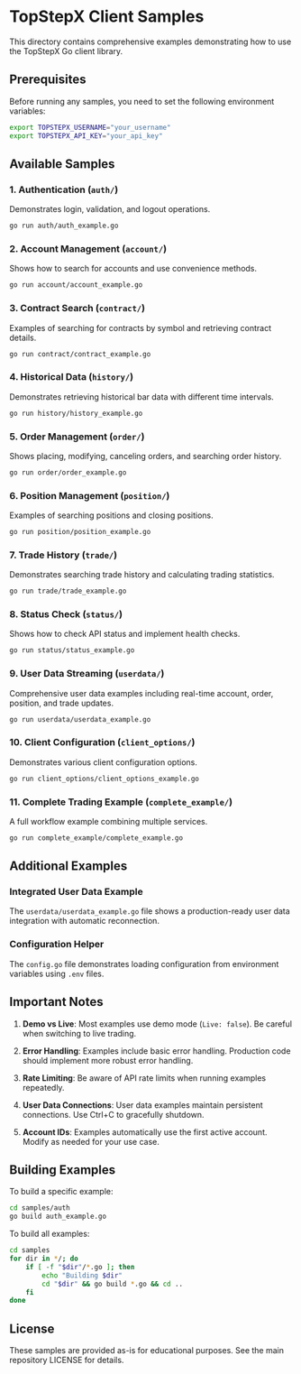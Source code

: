 # TopStepX Client Samples

This directory contains comprehensive examples demonstrating how to use the TopStepX Go client library.

## Prerequisites

Before running any samples, you need to set the following environment variables:
```bash
export TOPSTEPX_USERNAME="your_username"
export TOPSTEPX_API_KEY="your_api_key"
```

## Available Samples

### 1. Authentication (`auth/`)
Demonstrates login, validation, and logout operations.
```bash
go run auth/auth_example.go
```

### 2. Account Management (`account/`)
Shows how to search for accounts and use convenience methods.
```bash
go run account/account_example.go
```

### 3. Contract Search (`contract/`)
Examples of searching for contracts by symbol and retrieving contract details.
```bash
go run contract/contract_example.go
```

### 4. Historical Data (`history/`)
Demonstrates retrieving historical bar data with different time intervals.
```bash
go run history/history_example.go
```

### 5. Order Management (`order/`)
Shows placing, modifying, canceling orders, and searching order history.
```bash
go run order/order_example.go
```

### 6. Position Management (`position/`)
Examples of searching positions and closing positions.
```bash
go run position/position_example.go
```

### 7. Trade History (`trade/`)
Demonstrates searching trade history and calculating trading statistics.
```bash
go run trade/trade_example.go
```

### 8. Status Check (`status/`)
Shows how to check API status and implement health checks.
```bash
go run status/status_example.go
```

### 9. User Data Streaming (`userdata/`)
Comprehensive user data examples including real-time account, order, position, and trade updates.
```bash
go run userdata/userdata_example.go
```

### 10. Client Configuration (`client_options/`)
Demonstrates various client configuration options.
```bash
go run client_options/client_options_example.go
```

### 11. Complete Trading Example (`complete_example/`)
A full workflow example combining multiple services.
```bash
go run complete_example/complete_example.go
```

## Additional Examples

### Integrated User Data Example
The `userdata/userdata_example.go` file shows a production-ready user data integration with automatic reconnection.

### Configuration Helper
The `config.go` file demonstrates loading configuration from environment variables using `.env` files.

## Important Notes

1. **Demo vs Live**: Most examples use demo mode (`Live: false`). Be careful when switching to live trading.

2. **Error Handling**: Examples include basic error handling. Production code should implement more robust error handling.

3. **Rate Limiting**: Be aware of API rate limits when running examples repeatedly.

4. **User Data Connections**: User data examples maintain persistent connections. Use Ctrl+C to gracefully shutdown.

5. **Account IDs**: Examples automatically use the first active account. Modify as needed for your use case.

## Building Examples

To build a specific example:
```bash
cd samples/auth
go build auth_example.go
```

To build all examples:
```bash
cd samples
for dir in */; do
    if [ -f "$dir"/*.go ]; then
        echo "Building $dir"
        cd "$dir" && go build *.go && cd ..
    fi
done
```

## License

These samples are provided as-is for educational purposes. See the main repository LICENSE for details.